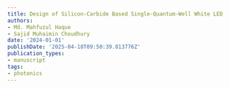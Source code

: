 ```yaml
---
title: Design of Silicon-Carbide Based Single-Quantum-Well White LED
authors:
- Md. Mahfuzul Haque
- Sajid Muhaimin Choudhury
date: '2024-01-01'
publishDate: '2025-04-18T09:50:39.813776Z'
publication_types:
- manuscript
tags:
- photonics
---
```

